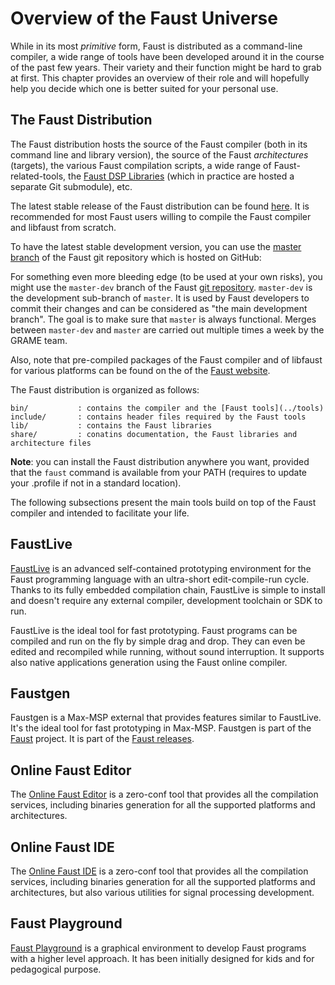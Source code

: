 # Overview of the Faust Universe

While in its most *primitive* form, Faust is distributed as a command-line 
compiler, a wide range of tools have been developed around it in the course of 
the past few years. Their variety and their function might be hard to grab at 
first. This chapter provides an overview of their role and will hopefully 
help you decide which one is better suited for your personal use. 

<!-- TODO: it'd be nice to have some kind of figure here summarizing everything
the various Faust branches should appear in this figure: we want something
as complete as possible. -->

## The Faust Distribution

The Faust distribution hosts the source of the Faust compiler (both in its 
command line and library version), the source of the Faust *architectures*
(targets), the various Faust compilation scripts, a wide range of 
Faust-related-tools, the [Faust DSP Libraries](https://faustlibraries.grame.fr) (which in practice
are hosted a separate Git submodule), etc.

The latest stable release of the Faust distribution can be found [here](https://github.com/grame-cncm/faust/releases). It is recommended for most Faust users willing to compile the Faust compiler and libfaust from scratch.

To have the latest stable development version, you can use the [master branch](https://github.com/grame-cncm/faust/tree/master>) of the Faust git repository which is hosted on GitHub: 

For something even more bleeding edge (to be used at your own risks), you might
use the `master-dev` branch of the Faust [git repository](<https://github.com/grame-cncm/faust/tree/master-dev>). 
`master-dev` is the development sub-branch of `master`. It is used by Faust developers to commit 
their changes and can be considered as "the main development branch". The goal 
is to make sure that `master` is always functional. Merges between `master-dev` 
and `master` are carried out multiple times a week by the GRAME team.

Also, note that pre-compiled packages of the Faust compiler and of libfaust
for various platforms can be found on the of the [Faust website](https://faust.grame.fr).

The Faust distribution is organized as follows:

```
bin/           : contains the compiler and the [Faust tools](../tools)
include/       : contains header files required by the Faust tools
lib/           : contains the Faust libraries
share/         : conatins documentation, the Faust libraries and architecture files
```

**Note**: you can install the Faust distribution anywhere you want, provided that the `faust` command is available from your PATH (requires to update your .profile if not in a standard location). 

The following subsections present the main tools build on top of the Faust compiler and intended to facilitate your life. 

## FaustLive

[FaustLive](https://github.com/grame-cncm/faustlive) is an advanced self-contained prototyping environment for the Faust programming language with an ultra-short edit-compile-run cycle. Thanks to its fully embedded compilation chain, FaustLive is simple to install and doesn't require any external compiler, development toolchain or SDK to run.

FaustLive is the ideal tool for fast prototyping. Faust programs can be compiled and run on the fly by simple drag and drop. They can even be edited and recompiled while running, without sound interruption. It supports also native applications generation using the Faust online compiler.


## Faustgen

Faustgen is a Max-MSP external that provides features similar to FaustLive. It's the ideal tool for fast prototyping in Max-MSP. Faustgen is part of the [Faust](https://github.com/grame-cncm/faust) project. It is part of the [Faust releases](https://github.com/grame-cncm/faust/releases).


## Online Faust Editor

The [Online Faust Editor](https://fausteditor.grame.fr) is a zero-conf tool that provides all the compilation services, including binaries generation for all the supported platforms and architectures.


## Online Faust IDE

The [Online Faust IDE](https://faustide.grame.fr) is a zero-conf tool that provides all the compilation services, including binaries generation for all the supported platforms and architectures, but also various utilities for signal processing development.


## Faust Playground

[Faust Playground](https://faustplayground.grame.fr) is a graphical environment to develop Faust programs with a higher level approach. It has been initially designed for kids and for pedagogical purpose.
